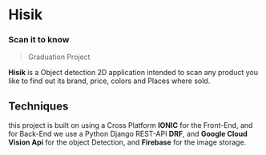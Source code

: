 # Hisik
### Scan it to know

>Graduation Project

**Hisik** is a Object detection 2D application intended to scan any product you like to find out its brand, price, colors and Places where sold.

## Techniques


this project is built on using a Cross Platform **IONIC** for the Front-End, and for Back-End we use a Python Django REST-API **DRF**,
and **Google Cloud Vision Api** for the object Detection, and **Firebase** for the image storage. 


